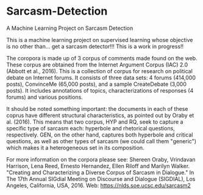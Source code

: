 # Sarcasm-Detection
A Machine Learning Project on Sarcasm Detection


This is a machine learning project on supervised learning whose objective is no other than... get a sarcasm detector!!!
This is a work in progress!!

The coropora is made up of 3 corpus of comments made found on the web. These corpus are obtained from the Internet Argument Corpus (IAC) 2.0 (Abbott et al., 2016). This is a collection of corpus for research on political debate on Internet forums. It consists of three data sets: 4 forums (414,000 posts), ConvinceMe (65,000 posts), and a sample CreateDebate (3,000 posts). It includes annotations of topics, characterizations of responses (4 forums) and various positions.

It should be noted something important: the documents in each of these coprus have different structural characteristics, as pointed out by Oraby et al. (2016). This means that two corpus, HYP and RQ, seek to capture a specific type of sarcasm each: hyperbole and rhetorical questions, respectively. GEN, on the other hand, captures both hyperbole and critical questions, as well as other types of sarcasm (we could call them "generic") which makes it a heterogeneous set in its composition.

For more information on the corpora please see: Shereen Oraby, Vrindavan Harrison, Lena Reed, Ernesto Hernandez, Ellen Riloff and Marilyn Walker. "Creating and Characterizing a Diverse Corpus of Sarcasm in Dialogue." In The 17th Annual SIGdial Meeting on Discourse and Dialogue (SIGDIAL), Los Angeles, California, USA, 2016. Web: https://nlds.soe.ucsc.edu/sarcasm2

